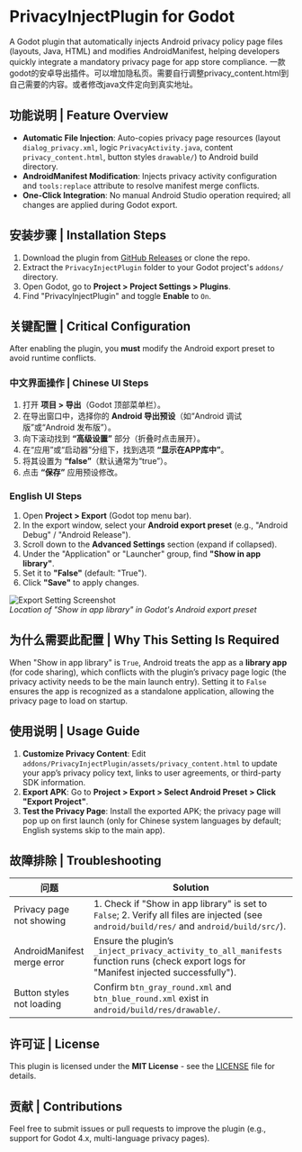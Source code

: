 # PrivacyInjectPlugin for Godot
A Godot plugin that automatically injects Android privacy policy page files (layouts, Java, HTML) and modifies AndroidManifest, helping developers quickly integrate a mandatory privacy page for app store compliance.
一款godot的安卓导出插件。可以增加隐私页。需要自行调整privacy_content.html到自己需要的内容。或者修改java文件定向到真实地址。

## 功能说明 | Feature Overview
- **Automatic File Injection**: Auto-copies privacy page resources (layout `dialog_privacy.xml`, logic `PrivacyActivity.java`, content `privacy_content.html`, button styles `drawable/`) to Android build directory.
- **AndroidManifest Modification**: Injects privacy activity configuration and `tools:replace` attribute to resolve manifest merge conflicts.
- **One-Click Integration**: No manual Android Studio operation required; all changes are applied during Godot export.


## 安装步骤 | Installation Steps
1. Download the plugin from [GitHub Releases](https://github.com/Threehold/Godot-PrivacyInjectPlugin) or clone the repo.
2. Extract the `PrivacyInjectPlugin` folder to your Godot project's `addons/` directory.
3. Open Godot, go to **Project > Project Settings > Plugins**.
4. Find "PrivacyInjectPlugin" and toggle **Enable** to `On`.


## 关键配置 | Critical Configuration
After enabling the plugin, you **must** modify the Android export preset to avoid runtime conflicts.

### 中文界面操作 | Chinese UI Steps
1. 打开 **项目 > 导出**（Godot 顶部菜单栏）。
2. 在导出窗口中，选择你的 **Android 导出预设**（如“Android 调试版”或“Android 发布版”）。
3. 向下滚动找到 **“高级设置”** 部分（折叠时点击展开）。
4. 在“应用”或“启动器”分组下，找到选项 **“显示在APP库中”**。
5. 将其设置为 **“false”**（默认通常为“true”）。
6. 点击 **“保存”** 应用预设修改。

### English UI Steps
1. Open **Project > Export** (Godot top menu bar).
2. In the export window, select your **Android export preset** (e.g., "Android Debug" / "Android Release").
3. Scroll down to the **Advanced Settings** section (expand if collapsed).
4. Under the "Application" or "Launcher" group, find **"Show in app library"**.
5. Set it to **"False"** (default: "True").
6. Click **"Save"** to apply changes.

![Export Setting Screenshot](https://github.com/Threehold/Godot-PrivacyInjectPlugin/blob/main/images/export-setting.png)  
*Location of "Show in app library" in Godot's Android export preset*


## 为什么需要此配置 | Why This Setting Is Required
When "Show in app library" is `True`, Android treats the app as a **library app** (for code sharing), which conflicts with the plugin’s privacy page logic (the privacy activity needs to be the main launch entry). Setting it to `False` ensures the app is recognized as a standalone application, allowing the privacy page to load on startup.


## 使用说明 | Usage Guide
1. **Customize Privacy Content**: Edit `addons/PrivacyInjectPlugin/assets/privacy_content.html` to update your app’s privacy policy text, links to user agreements, or third-party SDK information.
2. **Export APK**: Go to **Project > Export > Select Android Preset > Click "Export Project"**.
3. **Test the Privacy Page**: Install the exported APK; the privacy page will pop up on first launch (only for Chinese system languages by default; English systems skip to the main app).


## 故障排除 | Troubleshooting
| 问题 | Solution |
|------|----------|
| Privacy page not showing | 1. Check if "Show in app library" is set to `False`; 2. Verify all files are injected (see `android/build/res/` and `android/build/src/`). |
| AndroidManifest merge error | Ensure the plugin’s `_inject_privacy_activity_to_all_manifests` function runs (check export logs for "Manifest injected successfully"). |
| Button styles not loading | Confirm `btn_gray_round.xml` and `btn_blue_round.xml` exist in `android/build/res/drawable/`. |


## 许可证 | License
This plugin is licensed under the **MIT License** - see the [LICENSE](https://github.com/Threehold/Godot-PrivacyInjectPlugin/blob/main/LICENSE) file for details.


## 贡献 | Contributions
Feel free to submit issues or pull requests to improve the plugin (e.g., support for Godot 4.x, multi-language privacy pages).
